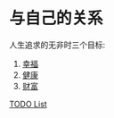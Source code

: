 # 与自己的关系
人生追求的无非时三个目标: 
1. [幸福](1-happiness/readme.md)
2. [健康](2-health/readme.md)
3. [财富](3-wealth/readme.md)

[TODO List](./1-happiness/1-aware/temp/todo.md)
